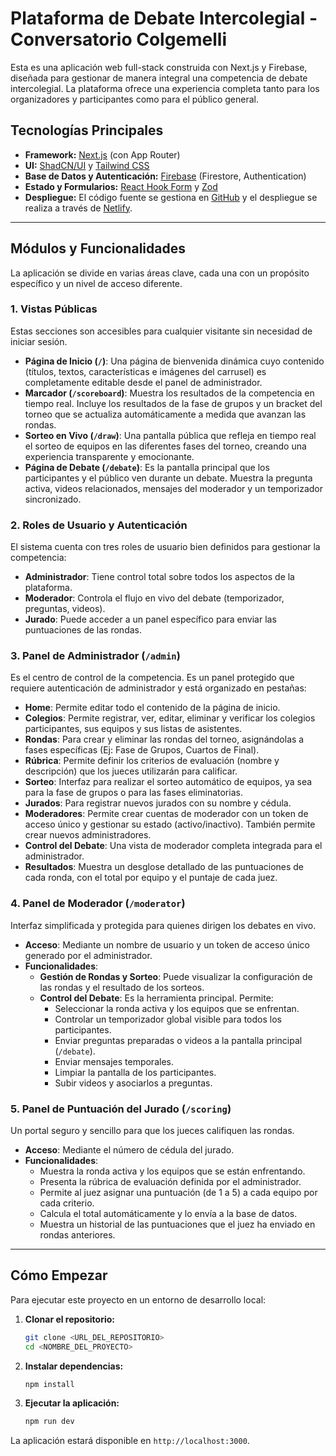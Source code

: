 # Plataforma de Debate Intercolegial - Conversatorio Colgemelli

Esta es una aplicación web full-stack construida con Next.js y Firebase, diseñada para gestionar de manera integral una competencia de debate intercolegial. La plataforma ofrece una experiencia completa tanto para los organizadores y participantes como para el público general.

## Tecnologías Principales

- **Framework:** [Next.js](https://nextjs.org/) (con App Router)
- **UI:** [ShadCN/UI](https://ui.shadcn.com/) y [Tailwind CSS](https://tailwindcss.com/)
- **Base de Datos y Autenticación:** [Firebase](https://firebase.google.com/) (Firestore, Authentication)
- **Estado y Formularios:** [React Hook Form](https://react-hook-form.com/) y [Zod](https://zod.dev/)
- **Despliegue:** El código fuente se gestiona en [GitHub](https://github.com/) y el despliegue se realiza a través de [Netlify](https://www.netlify.com/).

---

## Módulos y Funcionalidades

La aplicación se divide en varias áreas clave, cada una con un propósito específico y un nivel de acceso diferente.

### 1. Vistas Públicas

Estas secciones son accesibles para cualquier visitante sin necesidad de iniciar sesión.

- **Página de Inicio (`/`)**: Una página de bienvenida dinámica cuyo contenido (títulos, textos, características e imágenes del carrusel) es completamente editable desde el panel de administrador.
- **Marcador (`/scoreboard`)**: Muestra los resultados de la competencia en tiempo real. Incluye los resultados de la fase de grupos y un bracket del torneo que se actualiza automáticamente a medida que avanzan las rondas.
- **Sorteo en Vivo (`/draw`)**: Una pantalla pública que refleja en tiempo real el sorteo de equipos en las diferentes fases del torneo, creando una experiencia transparente y emocionante.
- **Página de Debate (`/debate`)**: Es la pantalla principal que los participantes y el público ven durante un debate. Muestra la pregunta activa, videos relacionados, mensajes del moderador y un temporizador sincronizado.

### 2. Roles de Usuario y Autenticación

El sistema cuenta con tres roles de usuario bien definidos para gestionar la competencia:

- **Administrador**: Tiene control total sobre todos los aspectos de la plataforma.
- **Moderador**: Controla el flujo en vivo del debate (temporizador, preguntas, videos).
- **Jurado**: Puede acceder a un panel específico para enviar las puntuaciones de las rondas.

### 3. Panel de Administrador (`/admin`)

Es el centro de control de la competencia. Es un panel protegido que requiere autenticación de administrador y está organizado en pestañas:

- **Home**: Permite editar todo el contenido de la página de inicio.
- **Colegios**: Permite registrar, ver, editar, eliminar y verificar los colegios participantes, sus equipos y sus listas de asistentes.
- **Rondas**: Para crear y eliminar las rondas del torneo, asignándolas a fases específicas (Ej: Fase de Grupos, Cuartos de Final).
- **Rúbrica**: Permite definir los criterios de evaluación (nombre y descripción) que los jueces utilizarán para calificar.
- **Sorteo**: Interfaz para realizar el sorteo automático de equipos, ya sea para la fase de grupos o para las fases eliminatorias.
- **Jurados**: Para registrar nuevos jurados con su nombre y cédula.
- **Moderadores**: Permite crear cuentas de moderador con un token de acceso único y gestionar su estado (activo/inactivo). También permite crear nuevos administradores.
- **Control del Debate**: Una vista de moderador completa integrada para el administrador.
- **Resultados**: Muestra un desglose detallado de las puntuaciones de cada ronda, con el total por equipo y el puntaje de cada juez.

### 4. Panel de Moderador (`/moderator`)

Interfaz simplificada y protegida para quienes dirigen los debates en vivo.

- **Acceso**: Mediante un nombre de usuario y un token de acceso único generado por el administrador.
- **Funcionalidades**:
    - **Gestión de Rondas y Sorteo**: Puede visualizar la configuración de las rondas y el resultado de los sorteos.
    - **Control del Debate**: Es la herramienta principal. Permite:
        - Seleccionar la ronda activa y los equipos que se enfrentan.
        - Controlar un temporizador global visible para todos los participantes.
        - Enviar preguntas preparadas o videos a la pantalla principal (`/debate`).
        - Enviar mensajes temporales.
        - Limpiar la pantalla de los participantes.
        - Subir videos y asociarlos a preguntas.

### 5. Panel de Puntuación del Jurado (`/scoring`)

Un portal seguro y sencillo para que los jueces califiquen las rondas.

- **Acceso**: Mediante el número de cédula del jurado.
- **Funcionalidades**:
    - Muestra la ronda activa y los equipos que se están enfrentando.
    - Presenta la rúbrica de evaluación definida por el administrador.
    - Permite al juez asignar una puntuación (de 1 a 5) a cada equipo por cada criterio.
    - Calcula el total automáticamente y lo envía a la base de datos.
    - Muestra un historial de las puntuaciones que el juez ha enviado en rondas anteriores.

---

## Cómo Empezar

Para ejecutar este proyecto en un entorno de desarrollo local:

1.  **Clonar el repositorio:**
    ```bash
    git clone <URL_DEL_REPOSITORIO>
    cd <NOMBRE_DEL_PROYECTO>
    ```

2.  **Instalar dependencias:**
    ```bash
    npm install
    ```

3.  **Ejecutar la aplicación:**
    ```bash
    npm run dev
    ```

La aplicación estará disponible en `http://localhost:3000`.
